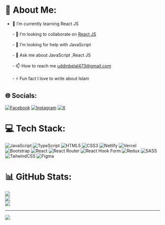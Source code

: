 # 💫 About Me:
- 🌱 I’m currently learning React JS<br><br>- 👯 I’m looking to collaborate on [React JS](https://github.com/coderBelal/news-app1.git)<br><br>- 🤝 I’m looking for help with JavaScript<br><br>- 💬 Ask me about JavaScript ,React JS<br><br>- 📫 How to reach me uddinbelal473@gmail.com<br><br>- ⚡ Fun fact  I love to write about Islam


## 🌐 Socials:
[![Facebook](https://img.shields.io/badge/Facebook-%231877F2.svg?logo=Facebook&logoColor=white)](https://facebook.com/devbelal10) [![Instagram](https://img.shields.io/badge/Instagram-%23E4405F.svg?logo=Instagram&logoColor=white)](https://instagram.com/belaluddin632) [![X](https://img.shields.io/badge/X-black.svg?logo=X&logoColor=white)](https://x.com/coderbelal29) 

# 💻 Tech Stack:
![JavaScript](https://img.shields.io/badge/javascript-%23323330.svg?style=for-the-badge&logo=javascript&logoColor=%23F7DF1E) ![TypeScript](https://img.shields.io/badge/typescript-%23007ACC.svg?style=for-the-badge&logo=typescript&logoColor=white) ![HTML5](https://img.shields.io/badge/html5-%23E34F26.svg?style=for-the-badge&logo=html5&logoColor=white) ![CSS3](https://img.shields.io/badge/css3-%231572B6.svg?style=for-the-badge&logo=css3&logoColor=white) ![Netlify](https://img.shields.io/badge/netlify-%23000000.svg?style=for-the-badge&logo=netlify&logoColor=#00C7B7) ![Vercel](https://img.shields.io/badge/vercel-%23000000.svg?style=for-the-badge&logo=vercel&logoColor=white) ![Bootstrap](https://img.shields.io/badge/bootstrap-%238511FA.svg?style=for-the-badge&logo=bootstrap&logoColor=white) ![React](https://img.shields.io/badge/react-%2320232a.svg?style=for-the-badge&logo=react&logoColor=%2361DAFB) ![React Router](https://img.shields.io/badge/React_Router-CA4245?style=for-the-badge&logo=react-router&logoColor=white) ![React Hook Form](https://img.shields.io/badge/React%20Hook%20Form-%23EC5990.svg?style=for-the-badge&logo=reacthookform&logoColor=white) ![Redux](https://img.shields.io/badge/redux-%23593d88.svg?style=for-the-badge&logo=redux&logoColor=white) ![SASS](https://img.shields.io/badge/SASS-hotpink.svg?style=for-the-badge&logo=SASS&logoColor=white) ![TailwindCSS](https://img.shields.io/badge/tailwindcss-%2338B2AC.svg?style=for-the-badge&logo=tailwind-css&logoColor=white) ![Figma](https://img.shields.io/badge/figma-%23F24E1E.svg?style=for-the-badge&logo=figma&logoColor=white)
# 📊 GitHub Stats:
![](https://github-readme-stats.vercel.app/api?username=coderBelal&theme=radical&hide_border=false&include_all_commits=true&count_private=true)<br/>
![](https://github-readme-streak-stats.herokuapp.com/?user=coderBelal&theme=radical&hide_border=false)<br/>
![](https://github-readme-stats.vercel.app/api/top-langs/?username=coderBelal&theme=radical&hide_border=false&include_all_commits=true&count_private=true&layout=compact)

---
[![](https://visitcount.itsvg.in/api?id=coderBelal&icon=5&color=5)](https://visitcount.itsvg.in)

<!-- Proudly created with GPRM ( https://gprm.itsvg.in ) -->
